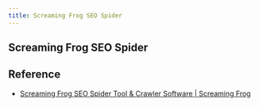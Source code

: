 ```yaml
---
title: Screaming Frog SEO Spider
---
```


## Screaming Frog SEO Spider


## Reference
* [Screaming Frog SEO Spider Tool & Crawler Software | Screaming Frog](https://www.screamingfrog.co.uk/seo-spider/)
